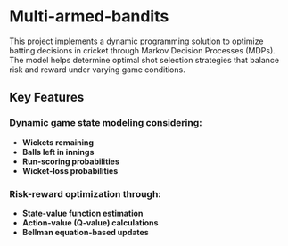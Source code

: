 # Multi-armed-bandits

This project implements a dynamic programming solution to optimize batting decisions in cricket through Markov Decision Processes (MDPs). The model helps determine optimal shot selection strategies that balance risk and reward under varying game conditions.

## Key Features

### Dynamic game state modeling considering:
- **Wickets remaining**
- **Balls left in innings**
- **Run-scoring probabilities**
- **Wicket-loss probabilities**

### Risk-reward optimization through:
- **State-value function estimation**
- **Action-value (Q-value) calculations**
- **Bellman equation-based updates**
